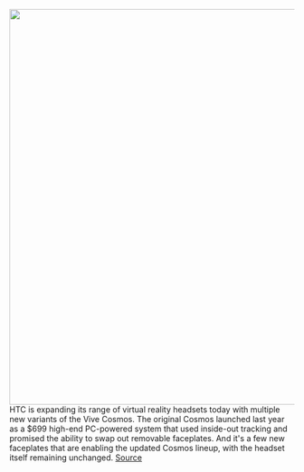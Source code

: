 <img src='https://cdn.vox-cdn.com/thumbor/MkgtiRZpnTnG-xflaFko_oix5Og=/0x0:2040x1360/1200x800/filters:focal(1253x465:1579x791)/cdn.vox-cdn.com/uploads/chorus_image/image/66342124/akrales_191003_3707_0159.0.jpg' width='700px' /><br/>
HTC is expanding its range of virtual reality headsets today with multiple new variants of the Vive Cosmos. The original Cosmos launched last year as a $699 high-end PC-powered system that used inside-out tracking and promised the ability to swap out removable faceplates. And it's a few new faceplates that are enabling the updated Cosmos lineup, with the headset itself remaining unchanged.
<a href='https://www.theverge.com/2020/2/20/21145156/htc-vive-cosmos-series-announced-elite-play-xr-faceplates'> Source <a/>